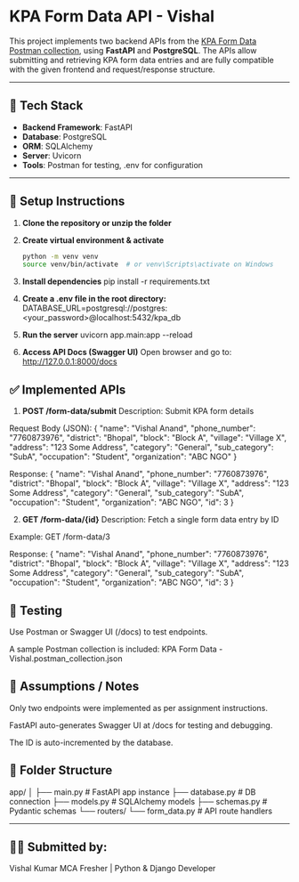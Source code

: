 # KPA Form Data API - Vishal

This project implements two backend APIs from the [KPA Form Data Postman collection](https://kpa.suvidhaen.com), using **FastAPI** and **PostgreSQL**. The APIs allow submitting and retrieving KPA form data entries and are fully compatible with the given frontend and request/response structure.

---

## 📌 Tech Stack

- **Backend Framework**: FastAPI
- **Database**: PostgreSQL
- **ORM**: SQLAlchemy
- **Server**: Uvicorn
- **Tools**: Postman for testing, .env for configuration

---

## 🚀 Setup Instructions

1. **Clone the repository or unzip the folder**

2. **Create virtual environment & activate**
   ```bash
   python -m venv venv
   source venv/bin/activate  # or venv\Scripts\activate on Windows

3. **Install dependencies**
pip install -r requirements.txt

4. **Create a .env file in the root directory:**
DATABASE_URL=postgresql://postgres:<your_password>@localhost:5432/kpa_db

5. **Run the server**
uvicorn app.main:app --reload

6. **Access API Docs (Swagger UI)**
Open browser and go to:
http://127.0.0.1:8000/docs



## ✅ Implemented APIs

1. **POST /form-data/submit**
Description: Submit KPA form details

Request Body (JSON):
{
  "name": "Vishal Anand",
  "phone_number": "7760873976",
  "district": "Bhopal",
  "block": "Block A",
  "village": "Village X",
  "address": "123 Some Address",
  "category": "General",
  "sub_category": "SubA",
  "occupation": "Student",
  "organization": "ABC NGO"
}

Response:
{
  "name": "Vishal Anand",
  "phone_number": "7760873976",
  "district": "Bhopal",
  "block": "Block A",
  "village": "Village X",
  "address": "123 Some Address",
  "category": "General",
  "sub_category": "SubA",
  "occupation": "Student",
  "organization": "ABC NGO",
  "id": 3
}

2. **GET /form-data/{id}**
Description: Fetch a single form data entry by ID

Example: GET /form-data/3

Response:
{
  "name": "Vishal Anand",
  "phone_number": "7760873976",
  "district": "Bhopal",
  "block": "Block A",
  "village": "Village X",
  "address": "123 Some Address",
  "category": "General",
  "sub_category": "SubA",
  "occupation": "Student",
  "organization": "ABC NGO",
  "id": 3
}


## 🧪 Testing
Use Postman or Swagger UI (/docs) to test endpoints.

A sample Postman collection is included:
KPA Form Data - Vishal.postman_collection.json


## 📝 Assumptions / Notes
Only two endpoints were implemented as per assignment instructions.

FastAPI auto-generates Swagger UI at /docs for testing and debugging.

The ID is auto-incremented by the database.


## 📁 Folder Structure
app/
│
├── main.py               # FastAPI app instance
├── database.py           # DB connection
├── models.py             # SQLAlchemy models
├── schemas.py            # Pydantic schemas
└── routers/
    └── form_data.py      # API route handlers

---

## 🙋‍♂️ Submitted by:
Vishal Kumar
MCA Fresher | Python & Django Developer
